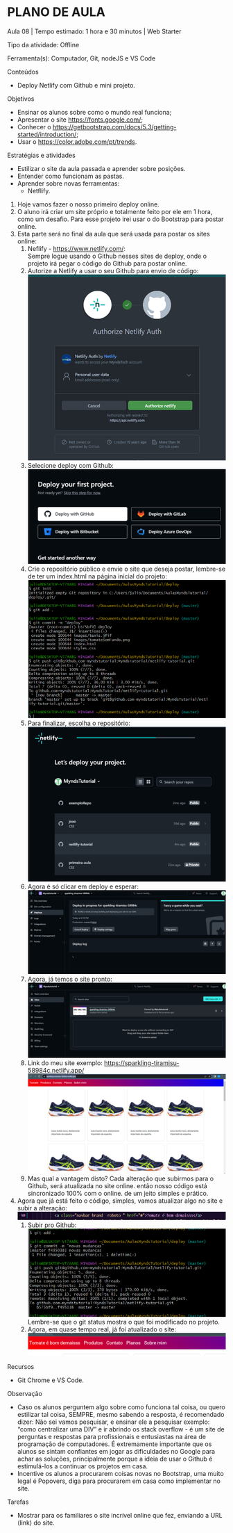 # __PLANO DE AULA__

Aula 08 | Tempo estimado: 1 hora e 30 minutos | Web Starter

Tipo da atividade: Offline

Ferramenta\(s\): Computador, Git, nodeJS e VS Code

Conteúdos

- Deploy Netlify com Github e mini projeto\.

Objetivos

- Ensinar os alunos sobre como o mundo real funciona;
- Apresentar o site [https://fonts\.google\.com/](https://fonts.google.com/);
- Conhecer o [https://getbootstrap\.com/docs/5\.3/getting\-started/introduction/](https://getbootstrap.com/docs/5.3/getting-started/introduction/);
- Usar o [https://color\.adobe\.com/pt/trends](https://color.adobe.com/pt/trends)\.  


Estratégias e atividades

- Estilizar o site da aula passada e aprender sobre posições\.
- Entender como funcionam as pastas\.
- Aprender sobre novas ferramentas: 
	- Netflify\.

1. Hoje vamos fazer o nosso primeiro deploy online\.
2. O aluno irá criar um site próprio e totalmente feito por ele em 1 hora, como um desafio\. Para esse projeto irei usar o do Bootstrap para postar online\.
3. Esta parte será no final da aula que será usada para postar os sites online:
	1. Neflify \- [https://www\.netlify\.com/](https://www.netlify.com/):  
Sempre logue usando o Github nesses sites de deploy, onde o projeto irá pegar o código do Github para postar online\.
	2. Autorize a Netlify a usar o seu Github para envio de código:  
![](https://raw.githubusercontent.com/YanBarbosaLouzada/docx-to-md/master/imagens/img_1758290911122651200.png)
	3. Selecione deploy com Github:  
![](https://raw.githubusercontent.com/YanBarbosaLouzada/docx-to-md/master/imagens/img_1758290911124649700.png)
	4. Crie o repositório público e envie o site que deseja postar, lembre\-se de ter um index\.html na página inicial do projeto:  
![](https://raw.githubusercontent.com/YanBarbosaLouzada/docx-to-md/master/imagens/img_1758290911128656200.png)
	5. Para finalizar, escolha o repositório:  
![](https://raw.githubusercontent.com/YanBarbosaLouzada/docx-to-md/master/imagens/img_1758290911130651000.png)
	6. Agora é só clicar em deploy e esperar:  
![](https://raw.githubusercontent.com/YanBarbosaLouzada/docx-to-md/master/imagens/img_1758290911132651300.png)
	7. Agora, já temos o site pronto:  
![](https://raw.githubusercontent.com/YanBarbosaLouzada/docx-to-md/master/imagens/img_1758290911133564400.png)
	8. Link do meu site exemplo: [https://sparkling\-tiramisu\-58984c\.netlify\.app/](https://sparkling-tiramisu-58984c.netlify.app/)   
![](https://raw.githubusercontent.com/YanBarbosaLouzada/docx-to-md/master/imagens/img_1758290911135571000.png)
	9. Mas qual a vantagem disto? Cada alteração que subirmos para o Github, será atualizada no site online\. então nosso código está sincronizado 100% com o online\. de um jeito simples e prático\.
4. Agora que já está feito o código, simples, vamos atualizar algo no site e subir a alteração:![](https://raw.githubusercontent.com/YanBarbosaLouzada/docx-to-md/master/imagens/img_1758290911141419200.png)
	1. Subir pro Github:  
![](https://raw.githubusercontent.com/YanBarbosaLouzada/docx-to-md/master/imagens/img_1758290911142176600.png)  
Lembre\-se que o git status mostra o que foi modificado no projeto\.
	2. Agora, em quase tempo real, já foi atualizado o site:  
![](https://raw.githubusercontent.com/YanBarbosaLouzada/docx-to-md/master/imagens/img_1758290911144185800.png)

Recursos

- Git Chrome e VS Code\.

Observação

- Caso os alunos perguntem algo sobre como funciona tal coisa, ou quero estilizar tal coisa, SEMPRE, mesmo sabendo a resposta, é recomendado dizer: Não sei vamos pesquisar, e ensinar ele a pesquisar exemplo: “como centralizar uma DIV” e ir abrindo os stack overflow \- é um site de perguntas e respostas para profissionais e entusiastas na área de programação de computadores\. É extremamente importante que os alunos se sintam confiantes em jogar as dificuldades no Google para achar as soluções, principalmente porque a ideia de usar o Github é estimulá\-los a continuar os projetos em casa\.
- Incentive os alunos a procurarem coisas novas no Bootstrap, uma muito legal é Popovers, diga para procurarem em casa como implementar no site\.

Tarefas

- Mostrar para os familiares o site incrível online que fez, enviando a URL \(link\) do site\.

